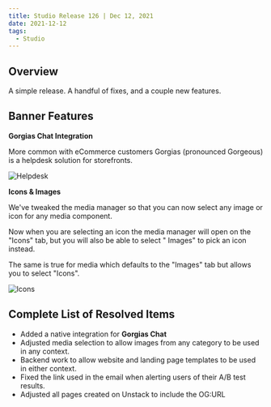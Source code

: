 ```yaml
---
title: Studio Release 126 | Dec 12, 2021
date: 2021-12-12
tags:
  - Studio
---
```


## Overview

A simple release. A handful of fixes, and a couple new features.

## Banner Features

**Gorgias Chat Integration**

More common with eCommerce customers Gorgias (pronounced Gorgeous) is a helpdesk solution for storefronts.

![Helpdesk](/assets/studio/Screen_Shot_2021-12-13_at_2.19.41_PM.png)

**Icons & Images**

We've tweaked the media manager so that you can now select any image or icon for any media component.

Now when you are selecting an icon the media manager will open on the "Icons" tab, but you will also be able to select "
Images" to pick an icon instead.

The same is true for media which defaults to the "Images" tab but allows you to select "Icons".

![Icons](/assets/studio/Screen_Shot_2021-12-13_at_2.26.43_PM.png)

## Complete List of Resolved Items

* Added a native integration for **Gorgias Chat**
* Adjusted media selection to allow images from any category to be used in any context.
* Backend work to allow website and landing page templates to be used in either context.
* Fixed the link used in the email when alerting users of their A/B test results.
* Adjusted all pages created on Unstack to include the OG:URL

